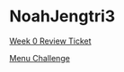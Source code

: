# NoahJengtri3

[Week 0 Review Ticket](https://github.com/NoahJ214/NoahJengtri3/issues/1)

[Menu Challenge](https://replit.com/@NoahJeng/NoahJengtri3-2#main.py)


